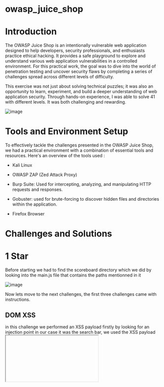 # owasp_juice_shop 

# Introduction

The OWASP Juice Shop is an intentionally vulnerable web application designed to help developers, security professionals, and enthusiasts practice ethical hacking. It provides a safe playground to explore and understand various web application vulnerabilities in a controlled environment. For this practical work, the goal was to dive into the world of penetration testing and uncover security flaws by completing a series of challenges spread across different levels of difficulty.

This exercise was not just about solving technical puzzles; it was also an opportunity to learn, experiment, and build a deeper understanding of web application security. Through hands-on experience, I was able to solve 41 with different levels. It was both challenging and rewarding.

![image](https://github.com/user-attachments/assets/649760f1-c242-40ca-b210-0fd739ed0e8e)

# Tools and Environment Setup

To effectively tackle the challenges presented in the OWASP Juice Shop, we had a practical environment with a combination of essential tools and resources. Here's an overview of the tools used :

- Kali Linux

- OWASP ZAP (Zed Attack Proxy)

- Burp Suite: Used for intercepting, analyzing, and manipulating HTTP requests and responses.

- Gobuster: used for brute-forcing to discover hidden files and directories within the application.

- Firefox Browser

# Challenges and Solutions

# 1 Star 

Before starting we had to find the scoreboard directory which we did by looking into the main.js file that contains the paths mentionned in it

![image](https://github.com/user-attachments/assets/1413d1ef-3869-40bf-815e-712109416979)

Now lets move to the next challenges, the first three challenges came with instructions.

## DOM XSS 

in this challenge we performed an XSS payload firstly by looking for an injection point
in our case it was the search bar, we used the XSS payload <iframe src="javascript:alert(xss)">

![image](https://github.com/user-attachments/assets/8cf4cbd4-0d20-4443-9c59-8938b3591452)

we can see that the script code was executed.

## Bonus Payload 

its the same thing as the first challenge with a diferent payload that hot a SoundClloud music player embeded in it

```
<iframe width="100%" height="166" scrolling="no" frameborder="no" allow="autoplay" src="https://w.soundcloud.com/player/?url=https%3A//api.soundcloud.com/tracks/771984076&color=%23ff5500&auto_play=true&hide_related=false&show_comments=true&show_user=true&show_reposts=false&show_teaser=true"></iframe>
```
![image](https://github.com/user-attachments/assets/b68464c8-460f-44c0-b2e2-26d32243c1a4)

by putting the payload on the search input and click enter the song start playing.


## Expose Metrics endpoint 

in  this challenge we had to find a metrics end point 

![image](https://github.com/user-attachments/assets/f22f382a-edc7-4c3f-a386-ebe1624f1400)

now that we know that the project is using Prometheus, we did a search to find the default path used for the metrics 

![image](https://github.com/user-attachments/assets/8f0aa70c-cff5-48a6-8d52-9924205dbf39)

we accessed the endpoint http://localhost:3000/metrics 

![image](https://github.com/user-attachments/assets/27a1da80-0797-4c14-abe1-1771f20e527e)

we can see valuable data such as CPU and memory usage statistics, informations about file uploads, including types ect

## Give zero-star feedback to the store 

To complete this challenge we intercepted the outgoing request using burp suite so we can modify it 

first we try to submit a feedback

![image](https://github.com/user-attachments/assets/48b3bfcc-4577-4a34-8090-9e4645e8d60b)

now that we intercepted the request 

![image](https://github.com/user-attachments/assets/76be6710-ce88-45b2-9192-d4834b90f8ec)

we just had to change the rating value to 0 

# 


## Repetitive Registration

## Error Handling 

## Outdated Allowlist 

## Confidential Document 

## Bully Chatbot 

## Missing Encoding 
